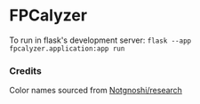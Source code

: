 # FPCalyzer

To run in flask's development server:
`flask --app fpcalyzer.application:app run`

### Credits
Color names sourced from [Notgnoshi/research](https://github.com/Notgnoshi/research/blob/master/data/colors.csv)

